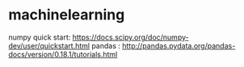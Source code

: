 # machinelearning

numpy quick start: https://docs.scipy.org/doc/numpy-dev/user/quickstart.html
pandas : http://pandas.pydata.org/pandas-docs/version/0.18.1/tutorials.html
